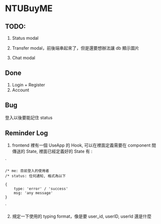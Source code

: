 # NTUBuyME

## TODO:

1. Status modal

2. Transfer modal，前後端串起來了，但是還要想辦法讓 db 顯示圖片
3. Chat modal

## Done

1. Login + Register
2. Account

## Bug

登入以後要能記住 status

## Reminder Log

1. frontend 裡有一個 UseApp 的 Hook, 可以在裡面定義需要在 component 間傳送的 State, 裡面已經定義好的 State 有 :

`

    /* me: 目前登入的使用者
    /* status: 任何通知, 格式為以下

    {
        type: 'error' / 'success'
        msg: 'any message'
    }

`

2. 規定一下使用的 typing format，像是要 user_id, userID, userId 還是什麼
